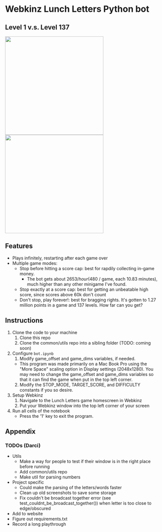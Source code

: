 # Webkinz Lunch Letters Python bot
## Level 1 v.s. Level 137
<img src="./play-level-1.gif" width="320" />
<img src="./play-level-137.gif" width="320" />

## Features
- Plays infinitely, restarting after each game over
- Multiple game modes:
  - Stop before hitting a score cap: best for rapdily collecting in-game money.
    - The bot gets about $2653 / hour ($480 / game, each 10.83 minutes), much higher than any other minigame I've found.
  - Stop exactly at a score cap: best for getting an unbeatable high score, since scores above 60k don't count
  - Don't stop, play forever!: best for bragging rights. It's gotten to 1.27 million points in a game and 137 levels. How far can you get?

## Instructions
1. Clone the code to your machine
   1. Clone this repo
   2. Clone the common/utils repo into a sibling folder (TODO: coming soon)
3. Configure `bot.ipynb`
   1. Modify game_offset and game_dims variables, if needed.
    * This program was made primarily on a Mac Book Pro using the "More Space" scaling option in Display settings (2048x1280). You may need to change the game_offset and game_dims variables so that it can find the game when put in the top left corner.
   2. Modify the STOP_MODE, TARGET_SCORE, and DIFFICULTY constants if you so desire.
2. Setup Webkinz
   1. Navigate to the Lunch Letters game homescreen in Webkinz
   2. Put your Webkinz window into the top left corner of your screen
4. Run all cells of the notebook
   * Press the '1' key to exit the program.

## Appendix
### TODOs (Darci)
- Utils
  - Make a way for people to test if their window is in the right place before running
  - Add common/utils repo
  - Make util for parsing numbers
- Project specific
  - Could make the parsing of the letters/words faster
  - Clean up old screenshots to save some storage
  - Fix couldn't be broadcast together error (see test_couldnt_be_broadcast_together()) when letter is too close to edge/obscured
- Add to website
- Figure out requirements.txt
- Record a long playthrough
